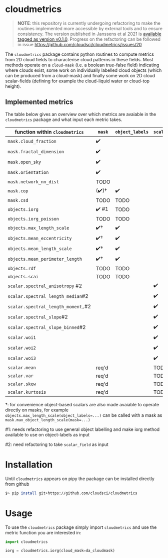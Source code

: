 # cloudmetrics

> **NOTE**: this repository is currently undergoing refactoring to make
the routines implemented more accessible by external tools and to ensure
consistency. The version published in Janssens et al 2021 is [available
tagged as version
v0.1.0](https://github.com/cloudsci/cloudmetrics/tree/v0.1.0). Progress on
the refactoring can be followed in issue
https://github.com/cloudsci/cloudmetrics/issues/20

The `cloudmetrics` package contains python routines to compute metrics
from 2D cloud fields to characterise cloud patterns in these fields. Most
methods operate on a `cloud-mask` (i.e. a boolean true-false field)
indicating where clouds exist, some work on individually labelled cloud objects
(which can be produced from a cloud-mask) and finally some work on 2D cloud
scalar-fields (defining for example the cloud-liquid water or cloud-top height).

## Implemented metrics

The table below gives an overview over which metrics are avaiable in the
`cloudmetrics` package and what input each metric takes.


| function within `cloudmetrics`     | `mask` | `object_labels` | `scalar_field` |
| ---------------------------------- | ------ | --------------- | -------------- |
| `mask.cloud_fraction`              | ✔️      |                 |                |
| `mask.fractal_dimension`           | ✔️      |                 |                |
| `mask.open_sky`                    | ✔️      |                 |                |
| `mask.orientation`                 | ✔️      |                 |                |
| `mask.network_nn_dist`             | TODO   |                 |                |
| `mask.cop`                         | (✔️)†   | ✔️               |                |
| `mask.csd`                         | TODO   | TODO            |                |
| `objects.iorg`                     | ✔️ #1   | TODO            |                |
| `objects.iorg_poisson`             | TODO   | TODO            |                |
| `objects.max_length_scale`         | ✔️†     | ✔️               |                |
| `objects.mean_eccentricity`        | ✔️†     | ✔️               |                |
| `objects.mean_length_scale`        | ✔️†     | ✔️               |                |
| `objects.mean_perimeter_length`    | ✔️†     | ✔️               |                |
| `objects.rdf`                      | TODO   | TODO            |                |
| `objects.scai`                     | TODO   | TODO            |                |
| `scalar.spectral_anisotropy` #2    |        |                 | ✔️              |
| `scalar.spectral_length_median`#2  |        |                 | ✔️              |
| `scalar.spectral_length_moment,`#2 |        |                 | ✔️              |
| `scalar.spectral_slope`#2          |        |                 | ✔️              |
| `scalar.spectral_slope_binned`#2   |        |                 | ✔️              |
| `scalar.woi1`                      |        |                 | ✔️              |
| `scalar.woi2`                      |        |                 | ✔️              |
| `scalar.woi3`                      |        |                 | ✔️              |
| `scalar.mean`                      | req'd  |                 | TODO           |
| `scalar.var`                       | req'd  |                 | TODO           |
| `scalar.skew`                      | req'd  |                 | TODO           |
| `scalar.kurtosis`                  | req'd  |                 | TODO           |

†: for convenience object-based scalars are also made avaiable to operate
directly on masks, for example `objects.max_length_scale(object_labels=...)`
can be called with a mask as `mask.max_object_length_scale(mask=...)`

#1: needs refactoring to use general object labelling and make iorg method
available to use on object-labels as input

#2: need refactoring to take `scalar_field` as input

# Installation

Until `cloudmetrics` appears on pipy the package can be installed directly
from github

```bash
$> pip install git+https://github.com/cloudsci/cloudmetrics
```

# Usage

To use the `cloudmetrics` package simply import `cloudmetrics` and use the metric function you are interested in:

```python
import cloudmetrics

iorg = cloudmetrics.iorg(cloud_mask=da_cloudmask)
```
